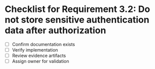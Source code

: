 # Checklist for Requirement 3.2: Do not store sensitive authentication data after authorization

- [ ] Confirm documentation exists
- [ ] Verify implementation
- [ ] Review evidence artifacts
- [ ] Assign owner for validation
